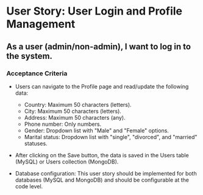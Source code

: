 # User Story: User Login and Profile Management

## As a user (admin/non-admin), I want to log in to the system.

### Acceptance Criteria

- Users can navigate to the Profile page and read/update the following data:
  - Country: Maximum 50 characters (letters).
  - City: Maximum 50 characters (letters).
  - Address: Maximum 50 characters (any).
  - Phone number: Only numbers.
  - Gender: Dropdown list with "Male" and "Female" options.
  - Marital status: Dropdown list with "single", "divorced", and "married" statuses.

- After clicking on the Save button, the data is saved in the Users table (MySQL) or Users collection (MongoDB).

- Database configuration: This user story should be implemented for both databases (MySQL and MongoDB) and should be configurable at the code level.